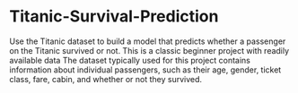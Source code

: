 # Titanic-Survival-Prediction
 Use the Titanic dataset to build a model that predicts whether a  passenger on the Titanic survived or not. This is a classic beginner  project with readily available data
  The dataset typically used for this project contains information
 about individual passengers, such as their age, gender, ticket
 class, fare, cabin, and whether or not they survived. 

